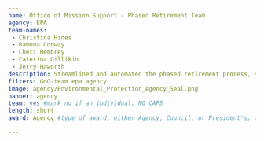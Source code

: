 ```yaml
---
name: Office of Mission Support - Phased Retirement Team
agency: EPA
team-names:
 - Christina Hines
 - Ramona Conway
 - Cheri Hembrey
 - Caterina Gillikin
 - Jerry Haworth
description: Streamlined and automated the phased retirement process, saving the agency over $2 million. By automating the system, they reduced the time by 66% and eliminated the delay from supervisor to supervisor processing.
filters: GoG-team epa agency
image: agency/Environmental_Protection_Agency_Seal.png
banner: agency
team: yes #mark no if an individual, NO CAPS
length: short
award: Agency #type of award, either Agency, Council, or President's; this is case sensitive so make sure to match the options listed exactly. This section generates the format of the card

---
```

